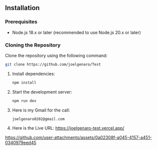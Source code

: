 ## Installation

### Prerequisites

- Node.js 18.x or later (recommended to use Node.js 20.x or later)

### Cloning the Repository

Clone the repository using the following command:

```bash
git clone https://github.com/joelgenaro/Test
```

1. Install dependencies:

   ```bash
   npm install
   ```

2. Start the development server:
   ```bash
   npm run dev
   ```

3. Here is my Gmail for the call:
   ```bash
   joelgenaro0202@gmail.com
   ```

4. Here is the Live URL: https://joelgenaro-test.vercel.app/


   


https://github.com/user-attachments/assets/0a02308f-a045-4157-a451-0340979eed45



   
